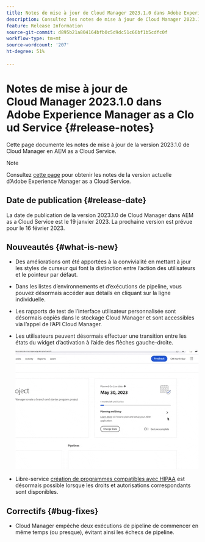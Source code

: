 ```yaml
---
title: Notes de mise à jour de Cloud Manager 2023.1.0 dans Adobe Experience Manager as a Cloud Service
description: Consultez les notes de mise à jour de Cloud Manager 2023.1.0 dans AEM as a Cloud Service.
feature: Release Information
source-git-commit: d895b21a804164bfb0c5d9dc51c66bf1b5cdfc0f
workflow-type: tm+mt
source-wordcount: '207'
ht-degree: 51%

---
```



# Notes de mise à jour de Cloud Manager 2023.1.0 dans Adobe Experience Manager as a Cloud Service {#release-notes}

Cette page documente les notes de mise à jour de la version 2023.1.0 de Cloud Manager en AEM as a Cloud Service.

>[!NOTE]
>
>Consultez [cette page](/help/release-notes/release-notes-cloud/release-notes-current.md) pour obtenir les notes de la version actuelle d’Adobe Experience Manager as a Cloud Service.

## Date de publication {#release-date}

La date de publication de la version 2023.1.0 de Cloud Manager dans AEM as a Cloud Service est le 19 janvier 2023. La prochaine version est prévue pour le 16 février 2023.

## Nouveautés {#what-is-new}

* Des améliorations ont été apportées à la convivialité en mettant à jour les styles de curseur qui font la distinction entre l’action des utilisateurs et le pointeur par défaut.

* Dans les listes d’environnements et d’exécutions de pipeline, vous pouvez désormais accéder aux détails en cliquant sur la ligne individuelle.

* Les rapports de test de l’interface utilisateur personnalisée sont désormais copiés dans le stockage Cloud Manager et sont accessibles via l’appel de l’API Cloud Manager.

* Les utilisateurs peuvent désormais effectuer une transition entre les états du widget d’activation à l’aide des flèches gauche-droite.

   ![Transitions du widget d’activation](/help/implementing/cloud-manager/release-notes/assets/go-live-transitions.gif)

* Libre-service [création de programmes compatibles avec HIPAA](/help/implementing/cloud-manager/getting-access-to-aem-in-cloud/creating-production-programs.md) est désormais possible lorsque les droits et autorisations correspondants sont disponibles.

## Correctifs {#bug-fixes}

* Cloud Manager empêche deux exécutions de pipeline de commencer en même temps (ou presque), évitant ainsi les échecs de pipeline.
